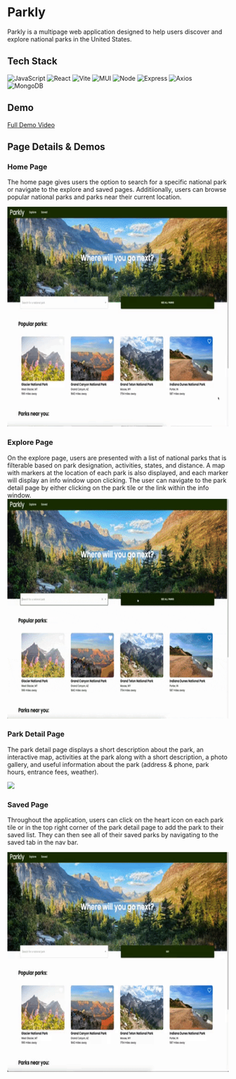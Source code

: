 # Parkly
Parkly is a multipage web application designed to help users discover and explore national parks in the United States.

## Tech Stack
![JavaScript](https://img.shields.io/badge/JavaScript-F7DF1E?style=for-the-badge&logo=javascript&logoColor=black)
![React](https://img.shields.io/badge/-React-61DAFB?logo=react&logoColor=white&style=for-the-badge)
![Vite](https://img.shields.io/badge/vite-%23646CFF.svg?style=for-the-badge&logo=vite&logoColor=white)
![MUI](https://img.shields.io/badge/MUI-%230081CB.svg?style=for-the-badge&logo=mui&logoColor=white)
![Node](https://img.shields.io/badge/-Node-9ACD32?logo=node.js&logoColor=white&style=for-the-badge)
![Express](https://img.shields.io/badge/-Express-DCDCDC?logo=express&logoColor=black&style=for-the-badge)
![Axios](https://img.shields.io/badge/-Axios-671ddf?logo=axios&logoColor=black&style=for-the-badge)
![MongoDB](https://img.shields.io/badge/MongoDB-%234ea94b.svg?style=for-the-badge&logo=mongodb&logoColor=white)

## Demo
[Full Demo Video](https://drive.google.com/file/d/1o4Zq98R9b2dtdowJidgzdpqSwTu2lt4q/view?usp=share_link)

## Page Details & Demos
### Home Page
The home page gives users the option to search for a specific national park or navigate to the explore and saved pages. Additiionally, users can browse popular national parks and parks near their current location.

<img src="./Parkly/demos/home.gif" height=500 />

### Explore Page
On the explore page, users are presented with a list of national parks that is filterable based on park designation, activities, states, and distance. A map with markers at the location of each park is also displayed, and each marker will display an info window upon clicking. The user can navigate to the park detail page by either clicking on the park tile or the link within the info window.
<img src="./Parkly/demos/expolore.gif" height=500 />

### Park Detail Page
The park detail page displays a short description about the park, an interactive map, activities at the park along with a short description, a photo gallery, and useful information about the park (address & phone, park hours, entrance fees, weather).

<img src="./Parkly/demos/detail.gif" height=500 />

### Saved Page
Throughout the application, users can click on the heart icon on each park tile or in the top right corner of the park detail page to add the park to their saved list. They can then see all of their saved parks by navigating to the saved tab in the nav bar. 

<img src="./Parkly/demos/saved.gif" height=500 />

